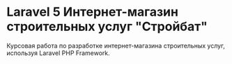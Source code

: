 # Laravel 5 Интернет-магазин строительных услуг "Стройбат"

Курсовая работа по разработке интернет-магазина строительных услуг, используя Laravel PHP Framework. 
